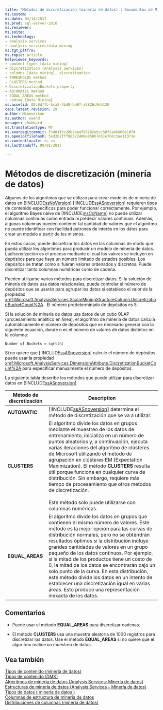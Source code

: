 ```yaml
---
title: "Métodos de discretización (minería de datos) | Documentos de Microsoft"
ms.custom: 
ms.date: 03/14/2017
ms.prod: sql-server-2016
ms.reviewer: 
ms.suite: 
ms.technology:
- analysis-services
- analysis-services/data-mining
ms.tgt_pltfrm: 
ms.topic: article
helpviewer_keywords:
- content types [data mining]
- discretization [Analysis Services]
- columns [data mining], discretization
- THRESHOLDS method
- CLUSTERS method
- DiscretizationBuckets property
- AUTOMATIC method
- EQUAL_AREAS method
- coding [Data Mining]
ms.assetid: 02c0df7b-6ca5-4bd0-ba97-a5826c9da120
caps.latest.revision: 29
author: Minewiskan
ms.author: owend
manager: jhubbard
ms.translationtype: MT
ms.sourcegitcommit: f3481fcc2bb74eaf93182e6cc58f5a06666e10f4
ms.openlocfilehash: 5ed262fff96572408e85067eb1e760c3ae11373e
ms.contentlocale: es-es
ms.lasthandoff: 09/01/2017

---
```

# <a name="discretization-methods-data-mining"></a>Métodos de discretización (minería de datos)
  Algunos de los algoritmos que se utilizan para crear modelos de minería de datos en [!INCLUDE[ssNoVersion](../../includes/ssnoversion-md.md)] [!INCLUDE[ssASnoversion](../../includes/ssasnoversion-md.md)] requieren tipos de contenido específicos para poder funcionar correctamente. Por ejemplo, el algoritmo Bayes naive de [!INCLUDE[msCoName](../../includes/msconame-md.md)] no puede utilizar columnas continuas como entrada ni predecir valores continuos. Además, algunas columnas pueden contener tal cantidad de valores que el algoritmo no puede identificar con facilidad patrones de interés en los datos para crear un modelo a partir de los mismos.  
  
 En estos casos, puede discretizar los datos en las columnas de modo que pueda utilizar los algoritmos para producir un modelo de minería de datos. La*discretización* es el proceso mediante el cual los valores se incluyen en depósitos para que haya un número limitado de estados posibles. Los depósitos se tratan como si fueran valores ordenados y discretos. Puede discretizar tanto columnas numéricas como de cadena.  
  
 Pueden utilizarse varios métodos para discretizar datos. Si la solución de minería de datos usa datos relacionales, puede controlar el número de depósitos que se usarán para agrupar los datos si establece el valor de la propiedad <xref:Microsoft.AnalysisServices.ScalarMiningStructureColumn.DiscretizationBucketCount%2A> . El número predeterminado de depósitos es 5.  
  
 Si la solución de minería de datos usa datos de un cubo OLAP (procesamiento analítico en línea), el algoritmo de minería de datos calcula automáticamente el número de depósitos que es necesario generar con la siguiente ecuación, donde n es el número de valores de datos distintos en la columna:  
  
 `Number of Buckets = sqrt(n)`  
  
 Si no quiere que [!INCLUDE[ssASnoversion](../../includes/ssasnoversion-md.md)] calcule el número de depósitos, puede usar la propiedad <xref:Microsoft.AnalysisServices.DimensionAttribute.DiscretizationBucketCount%2A> para especificar manualmente el número de depósitos.  
  
 La siguiente tabla describe los métodos que puede utilizar para discretizar datos en [!INCLUDE[ssASnoversion](../../includes/ssasnoversion-md.md)].  
  
|Método de discretización|Description|  
|---------------------------|-----------------|  
|**AUTOMATIC**|[!INCLUDE[ssASnoversion](../../includes/ssasnoversion-md.md)] determina el método de discretización que se va a utilizar.|  
|**CLUSTERS**|El algoritmo divide los datos en grupos mediante el muestreo de los datos de entrenamiento, inicializa en un número de puntos aleatorios y, a continuación, ejecuta varias iteraciones del algoritmo de clústeres de Microsoft utilizando el método de agrupación en clústeres EM (Expectation Maximization). El método **CLUSTERS** resulta útil porque funciona en cualquier curva de distribución. Sin embargo, requiere más tiempo de procesamiento que otros métodos de discretización.<br /><br /> Este método solo puede utilizarse con columnas numéricas.|  
|**EQUAL_AREAS**|El algoritmo divide los datos en grupos que contienen el mismo número de valores. Este método es la mejor opción para las curvas de distribución normales, pero no se obtendrán resultados óptimos si la distribución incluye grandes cantidades de valores en un grupo pequeño de los datos continuos. Por ejemplo, si la mitad de los productos tiene un costo de 0, la mitad de los datos se encontrarán bajo un solo punto de la curva. En esta distribución, este método divide los datos en un intento de establecer una discretización igual en varias áreas. Esto produce una representación inexacta de los datos.|  
  
## <a name="remarks"></a>Comentarios  
  
-   Puede usar el método **EQUAL_AREAS** para discretizar cadenas.  
  
-   El método **CLUSTERS** usa una muestra aleatoria de 1000 registros para discretizar los datos. Use el método **EQUAL_AREAS** si no quiere que el algoritmo realice un muestreo de datos.  
  
  
  
## <a name="see-also"></a>Vea también  
 [Tipos de contenido &#40;minería de datos&#41;](../../analysis-services/data-mining/content-types-data-mining.md)   
 [Tipos de contenido &#40;DMX&#41;](../../dmx/content-types-dmx.md)   
 [Algoritmos de minería de datos &#40;Analysis Services: Minería de datos&#41;](../../analysis-services/data-mining/data-mining-algorithms-analysis-services-data-mining.md)   
 [Estructuras de minería de datos &#40;Analysis Services - Minería de datos&#41;](../../analysis-services/data-mining/mining-structures-analysis-services-data-mining.md)   
 [Tipos de datos &#40; minería de datos &#41;](../../analysis-services/data-mining/data-types-data-mining.md)   
 [Columnas de estructura de minería de datos](../../analysis-services/data-mining/mining-structure-columns.md)   
 [Distribuciones de columnas &#40;minería de datos&#41;](../../analysis-services/data-mining/column-distributions-data-mining.md)  
  
  
